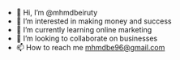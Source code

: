 - 👋 Hi, I’m @mhmdbeiruty
- 👀 I’m interested in making money and success
- 🌱 I’m currently learning online marketing
- 💞️ I’m looking to collaborate on businesses
- 📫 How to reach me mhmdbe96@gmail.com
<!---
mhmdbeiruty/mhmdbeiruty is a ✨ special ✨ repository because its `README.md` (this file) appears on your GitHub profile.
You can click the Preview link to take a look at your changes.
--->
